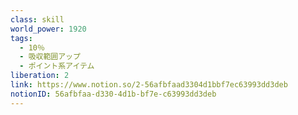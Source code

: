 ```yaml
---
class: skill
world_power: 1920
tags:
  - 10％
  - 吸収範囲アップ
  - ポイント系アイテム
liberation: 2
link: https://www.notion.so/2-56afbfaad3304d1bbf7ec63993dd3deb
notionID: 56afbfaa-d330-4d1b-bf7e-c63993dd3deb
---
```

